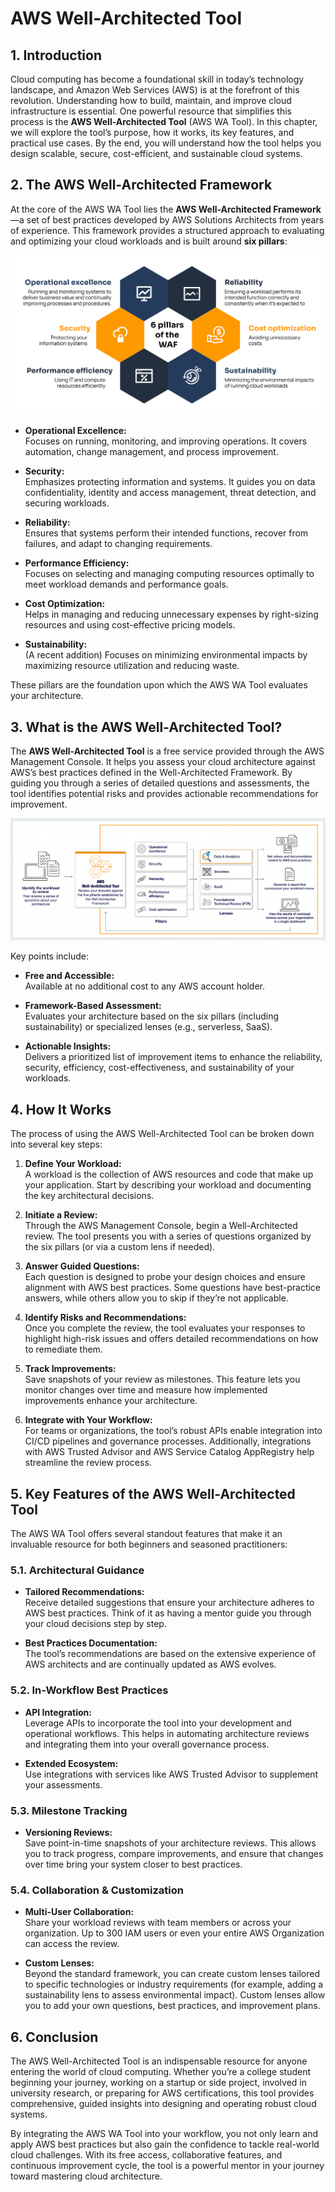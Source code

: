 # AWS Well-Architected Tool

## 1. Introduction

Cloud computing has become a foundational skill in today’s technology landscape, and Amazon Web Services (AWS) is at the forefront of this revolution. Understanding how to build, maintain, and improve cloud infrastructure is essential. One powerful resource that simplifies this process is the **AWS Well-Architected Tool** (AWS WA Tool). In this chapter, we will explore the tool’s purpose, how it works, its key features, and practical use cases. By the end, you will understand how the tool helps you design scalable, secure, cost-efficient, and sustainable cloud systems.

## 2. The AWS Well-Architected Framework

At the core of the AWS WA Tool lies the **AWS Well-Architected Framework**—a set of best practices developed by AWS Solutions Architects from years of experience. This framework provides a structured approach to evaluating and optimizing your cloud workloads and is built around **six pillars**:

![Well-Architected Framework - pillars](../_assets/well-architected_framework_-_pillars.png)

- **Operational Excellence:**  
    Focuses on running, monitoring, and improving operations. It covers automation, change management, and process improvement.
    
- **Security:**  
    Emphasizes protecting information and systems. It guides you on data confidentiality, identity and access management, threat detection, and securing workloads.
    
- **Reliability:**  
    Ensures that systems perform their intended functions, recover from failures, and adapt to changing requirements.
    
- **Performance Efficiency:**  
    Focuses on selecting and managing computing resources optimally to meet workload demands and performance goals.
    
- **Cost Optimization:**  
    Helps in managing and reducing unnecessary expenses by right-sizing resources and using cost-effective pricing models.
    
- **Sustainability:**  
    (A recent addition) Focuses on minimizing environmental impacts by maximizing resource utilization and reducing waste.
    

These pillars are the foundation upon which the AWS WA Tool evaluates your architecture.

## 3. What is the AWS Well-Architected Tool?

The **AWS Well-Architected Tool** is a free service provided through the AWS Management Console. It helps you assess your cloud architecture against AWS’s best practices defined in the Well-Architected Framework. By guiding you through a series of detailed questions and assessments, the tool identifies potential risks and provides actionable recommendations for improvement.

![Well-Architected Framework](../_assets/well-architected_framework.png)

Key points include:

- **Free and Accessible:**  
    Available at no additional cost to any AWS account holder.
    
- **Framework-Based Assessment:**  
    Evaluates your architecture based on the six pillars (including sustainability) or specialized lenses (e.g., serverless, SaaS).
    
- **Actionable Insights:**  
    Delivers a prioritized list of improvement items to enhance the reliability, security, efficiency, cost-effectiveness, and sustainability of your workloads.

## 4. How It Works

The process of using the AWS Well-Architected Tool can be broken down into several key steps:

1. **Define Your Workload:**  
    A workload is the collection of AWS resources and code that make up your application. Start by describing your workload and documenting the key architectural decisions.
    
2. **Initiate a Review:**  
    Through the AWS Management Console, begin a Well-Architected review. The tool presents you with a series of questions organized by the six pillars (or via a custom lens if needed).
    
3. **Answer Guided Questions:**  
    Each question is designed to probe your design choices and ensure alignment with AWS best practices. Some questions have best-practice answers, while others allow you to skip if they’re not applicable.
    
4. **Identify Risks and Recommendations:**  
    Once you complete the review, the tool evaluates your responses to highlight high-risk issues and offers detailed recommendations on how to remediate them.
    
5. **Track Improvements:**  
    Save snapshots of your review as milestones. This feature lets you monitor changes over time and measure how implemented improvements enhance your architecture.
    
6. **Integrate with Your Workflow:**  
    For teams or organizations, the tool’s robust APIs enable integration into CI/CD pipelines and governance processes. Additionally, integrations with AWS Trusted Advisor and AWS Service Catalog AppRegistry help streamline the review process.

## 5. Key Features of the AWS Well-Architected Tool

The AWS WA Tool offers several standout features that make it an invaluable resource for both beginners and seasoned practitioners:

### 5.1. Architectural Guidance

- **Tailored Recommendations:**  
    Receive detailed suggestions that ensure your architecture adheres to AWS best practices. Think of it as having a mentor guide you through your cloud decisions step by step.
    
- **Best Practices Documentation:**  
    The tool’s recommendations are based on the extensive experience of AWS architects and are continually updated as AWS evolves.

### 5.2. In-Workflow Best Practices

- **API Integration:**  
    Leverage APIs to incorporate the tool into your development and operational workflows. This helps in automating architecture reviews and integrating them into your overall governance process.
    
- **Extended Ecosystem:**  
    Use integrations with services like AWS Trusted Advisor to supplement your assessments.

### 5.3. Milestone Tracking

- **Versioning Reviews:**  
    Save point-in-time snapshots of your architecture reviews. This allows you to track progress, compare improvements, and ensure that changes over time bring your system closer to best practices.

### 5.4. Collaboration & Customization

- **Multi-User Collaboration:**  
    Share your workload reviews with team members or across your organization. Up to 300 IAM users or even your entire AWS Organization can access the review.
    
- **Custom Lenses:**  
    Beyond the standard framework, you can create custom lenses tailored to specific technologies or industry requirements (for example, adding a sustainability lens to assess environmental impact). Custom lenses allow you to add your own questions, best practices, and improvement plans.

## 6. Conclusion

The AWS Well-Architected Tool is an indispensable resource for anyone entering the world of cloud computing. Whether you’re a college student beginning your journey, working on a startup or side project, involved in university research, or preparing for AWS certifications, this tool provides comprehensive, guided insights into designing and operating robust cloud systems.

By integrating the AWS WA Tool into your workflow, you not only learn and apply AWS best practices but also gain the confidence to tackle real-world cloud challenges. With its free access, collaborative features, and continuous improvement cycle, the tool is a powerful mentor in your journey toward mastering cloud architecture.
